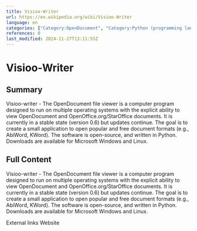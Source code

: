 ```yaml
---
title: Visioo-Writer
url: https://en.wikipedia.org/wiki/Visioo-Writer
language: en
categories: ["Category:OpenDocument", "Category:Python (programming language) software"]
references: 0
last_modified: 2024-11-27T13:11:55Z
---
```


# Visioo-Writer

## Summary

Visioo-writer - The OpenDocument file viewer is a computer program designed to run on multiple operating systems with the explicit ability to view OpenDocument and OpenOffice.org/StarOffice documents. It is currently in a stable state (version 0.6) but updates continue. The goal is to create a small application to open popular and free document formats (e.g., AbiWord, KWord).  The software is open-source, and written in Python.  Downloads are available for Microsoft Windows and Linux.

## Full Content

Visioo-writer - The OpenDocument file viewer is a computer program designed to run on multiple operating systems with the explicit ability to view OpenDocument and OpenOffice.org/StarOffice documents. It is currently in a stable state (version 0.6) but updates continue. The goal is to create a small application to open popular and free document formats (e.g., AbiWord, KWord).  The software is open-source, and written in Python.  Downloads are available for Microsoft Windows and Linux.

External links
Website

